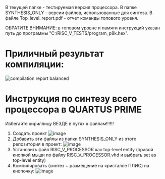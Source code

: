В текущей папке - тестируемая версия процессора.
В папке SYNTHESIS_ONLY - версии файлов, использованные для синтеза.
В файле Top_level_report.pdf - отчет команды топового уровня.

ОБРАТИТЕ ВНИМАНИЕ: в топовом уровне и памяти инструкций указан путь до программы "C:/RISC_V_TESTS/program_p8k.hex".

# Приличный результат компиляции:

![compilation report balanced](https://github.com/user-attachments/assets/7928bc9e-199b-4ddc-98a7-6707ba7371ad)

# Инструкция по синтезу всего процессора в QUARTUS PRIME
Избегайте кириллицу ВЕЗДЕ в путях к файлам!!!!!!
 
1. Создать проект
![image](https://github.com/user-attachments/assets/7abcd776-e82a-4f0e-ae09-6b08a6121229)
2. Добавить эти файлы из папки SYNTHESIS_ONLY из этого репозитория в проект:
![image](https://github.com/user-attachments/assets/55f4ba94-8adc-4461-a5e3-65f8446fb10d)
3. Установить файл RISC_V_PROCESSOR как top-level entity (правой кнопкой мыши по файлу RISC_V_PROCESSOR.vhd и выбрать set as top-level entity)
4. Компилировать (синтез + размещение на кристалле ПЛИС) на кнопочку:
![image](https://github.com/user-attachments/assets/74b80b63-baa9-45b9-95fe-51e5db1cbffc)

